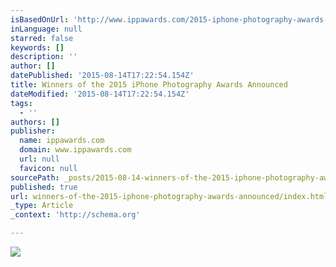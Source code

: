 ```yaml
---
isBasedOnUrl: 'http://www.ippawards.com/2015-iphone-photography-awards-winners-announced/'
inLanguage: null
starred: false
keywords: []
description: ''
author: []
datePublished: '2015-08-14T17:22:54.154Z'
title: Winners of the 2015 iPhone Photography Awards Announced
dateModified: '2015-08-14T17:22:54.154Z'
tags:
  - ''
authors: []
publisher:
  name: ippawards.com
  domain: www.ippawards.com
  url: null
  favicon: null
sourcePath: _posts/2015-08-14-winners-of-the-2015-iphone-photography-awards-announced.md
published: true
url: winners-of-the-2015-iphone-photography-awards-announced/index.html
_type: Article
_context: 'http://schema.org'

---
```

![](http://ippcdn.ippawards.netdna-cdn.com/wp-content/uploads/2015/04/33950_21725-3662_1_1_5_MichalKoralewski01-people.jpg)